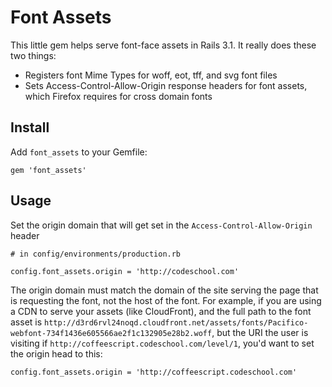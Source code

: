 Font Assets
=============

This little gem helps serve font-face assets in Rails 3.1.  It really does these two things:

 * Registers font Mime Types for woff, eot, tff, and svg font files
 * Sets Access-Control-Allow-Origin response headers for font assets, which Firefox requires for cross domain fonts

Install
-------

Add `font_assets` to your Gemfile:

    gem 'font_assets'


Usage
-----

Set the origin domain that will get set in the `Access-Control-Allow-Origin` header

    # in config/environments/production.rb

    config.font_assets.origin = 'http://codeschool.com'

The origin domain must match the domain of the site serving the page that is requesting the font, not the host of the font.  For example, if you are using a CDN to serve your assets (like CloudFront), and the full path to the font asset is `http://d3rd6rvl24noqd.cloudfront.net/assets/fonts/Pacifico-webfont-734f1436e605566ae2f1c132905e28b2.woff`, but the URI the user is visiting if `http://coffeescript.codeschool.com/level/1`, you'd want to set the origin head to this:

    config.font_assets.origin = 'http://coffeescript.codeschool.com'
